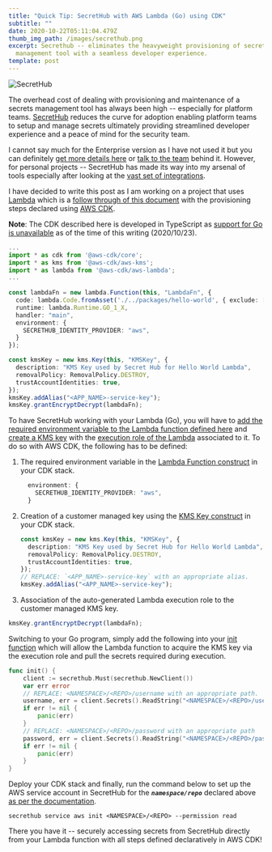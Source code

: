 ```yaml
---
title: "Quick Tip: SecretHub with AWS Lambda (Go) using CDK"
subtitle: ""
date: 2020-10-22T05:11:04.479Z
thumb_img_path: /images/secrethub.png
excerpt: Secrethub -- eliminates the heavyweight provisioning of secrets
  management tool with a seamless developer experience.
template: post
---
```

![](/images/screenshot-2020-10-23-at-2.01.35-pm.png "SecretHub")

The overhead cost of dealing with provisioning and maintenance of a secrets management tool has always been high -- especially for platform teams. [SecretHub](https://secrethub.io/) reduces the curve for adoption enabling platform teams to setup and manage secrets ultimately providing streamlined developer experience and a peace of mind for the security team.

I cannot say much for the Enterprise version as I have not used it but you can definitely [get more details here](https://secrethub.io/enterprise/) or [talk to the team](https://secrethub.io/enterprise/contact/) behind it. However, for personal projects -- SecretHub has made its way into my arsenal of tools especially after looking at the [vast set of integrations](https://secrethub.io/integrations/).

I have decided to write this post as I am working on a project that uses [Lambda](https://aws.amazon.com/lambda/) which is a [follow through of this document](https://secrethub.io/docs/guides/aws-lambda-go/) with the provisioning steps declared using [AWS CDK](https://aws.amazon.com/cdk/).

**Note**: The CDK described here is developed in TypeScript as [support for Go is unavailable](https://github.com/aws/aws-cdk/issues/547) as of the time of this writing (2020/10/23).

```typescript
...
import * as cdk from '@aws-cdk/core';
import * as kms from '@aws-cdk/aws-kms';
import * as lambda from '@aws-cdk/aws-lambda';
...
    
const lambdaFn = new lambda.Function(this, "LambdaFn", {
  code: lambda.Code.fromAsset('./../packages/hello-world', { exclude: ['*.go', '*.bazel', 'static/**'] }),
  runtime: lambda.Runtime.GO_1_X,
  handler: "main",
  environment: {
    SECRETHUB_IDENTITY_PROVIDER: "aws",
  }
});

const kmsKey = new kms.Key(this, "KMSKey", {
  description: "KMS Key used by Secret Hub for Hello World Lambda",
  removalPolicy: RemovalPolicy.DESTROY,
  trustAccountIdentities: true,
});
kmsKey.addAlias("<APP_NAME>-service-key");
kmsKey.grantEncryptDecrypt(lambdaFn);
```

To have SecretHub working with your Lambda (Go), you will have to [add the required environment variable to the Lambda function defined here](https://secrethub.io/docs/guides/aws-lambda-go/#deploy) and [create a KMS key](https://secrethub.io/docs/guides/aws-lambda-go/#create-kms-key) with the [execution role of the Lambda](https://secrethub.io/docs/guides/aws-lambda-go/#create-lambda-executing-role) associated to it. To do so with AWS CDK, the following has to be defined:

1. The required environment variable in the [Lambda Function construct](https://docs.aws.amazon.com/cdk/api/latest/docs/@aws-cdk_aws-lambda.Function.html) in your CDK stack.

   ```typescript
     environment: {
       SECRETHUB_IDENTITY_PROVIDER: "aws",
     }
   ```
2. Creation of a customer managed key using the [KMS Key construct](https://docs.aws.amazon.com/cdk/api/latest/docs/@aws-cdk_aws-kms.Key.html) in your CDK stack.

   ```typescript
   const kmsKey = new kms.Key(this, "KMSKey", {
     description: "KMS Key used by Secret Hub for Hello World Lambda",
     removalPolicy: RemovalPolicy.DESTROY,
     trustAccountIdentities: true,
   });
   // REPLACE: `<APP_NAME>-service-key` with an appropriate alias. 
   kmsKey.addAlias("<APP_NAME>-service-key");
   ```
3. Association of the auto-generated Lambda execution role to the customer managed KMS key.

```typescript
kmsKey.grantEncryptDecrypt(lambdaFn);
```

Switching to your Go program, simply add the following into your [init function](https://tutorialedge.net/golang/the-go-init-function) which will allow the Lambda function to acquire the KMS key via the execution role and pull the secrets required during execution.

```go
func init() {
	client := secrethub.Must(secrethub.NewClient())
	var err error
    // REPLACE: <NAMESPACE>/<REPO>/username with an appropriate path.
	username, err = client.Secrets().ReadString("<NAMESPACE>/<REPO>/username")
	if err != nil {
		panic(err)
	}
    // REPLACE: <NAMESPACE>/<REPO>/password with an appropriate path
	password, err = client.Secrets().ReadString("<NAMESPACE>/<REPO>/password")
	if err != nil {
		panic(err)
	}
}
```

Deploy your CDK stack and finally, run the command below to set up the AWS service account in SecretHub for the ***`namespace/repo`*** declared above [as per the documentation](https://secrethub.io/docs/guides/aws-lambda-go/#create-service-account).

```
secrethub service aws init <NAMESPACE>/<REPO> --permission read
```

There you have it -- securely accessing secrets from SecretHub directly from your Lambda function with all steps defined declaratively in AWS CDK!
